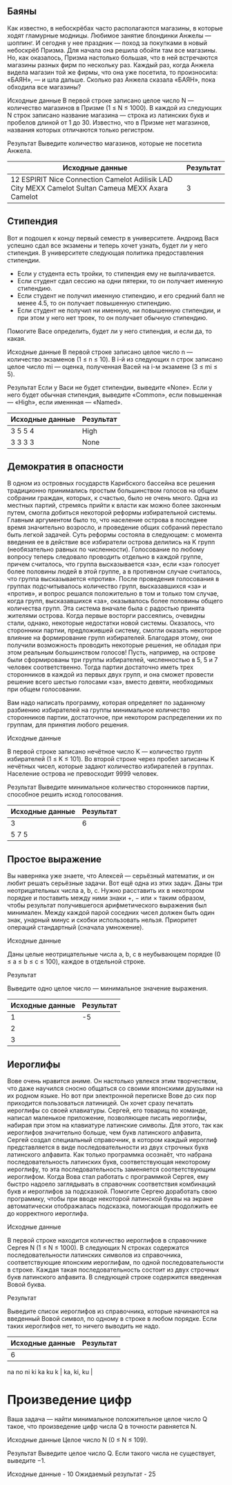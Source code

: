 ## Баяны
 
 
Как известно, в небоскрёбах часто располагаются магазины, в которые ходят гламурные модницы. Любимое занятие блондинки Анжелы — шоппинг. И сегодня у нее праздник — поход за покупками в новый небоскрёб Призма. Для начала она решила обойти там все магазины. Но, как оказалось, Призма настолько большая, что в ней встречаются магазины разных фирм по нескольку раз. Каждый раз, когда Анжела видела магазин той же фирмы, что она уже посетила, то произносила: «БАЯН», — и шла дальше.
Сколько раз Анжела сказала «БАЯН», пока обходила все магазины?
 
Исходные данные
В первой строке записано целое число N — количество магазинов в Призме (1 ≤ N ≤ 1000). В каждой из следующих N строк записано название магазина — строка из латинских букв и пробелов длиной от 1 до 30. Известно, что в Призме нет магазинов, названия которых отличаются только регистром.
 
Результат
Выведите количество магазинов, которые не посетила Анжела.
 
| Исходные данные                                                                                    | Результат |
|----------------------------------------------------------------------------------------------------|-----------|
| 12 ESPIRIT Nice Connection Camelot Adilisik LAD City MEXX Camelot Sultan Cameua MEXX Axara Camelot | 3         |  


## Стипендия

Вот и подошел к концу первый семестр в университете. Андроид Вася успешно сдал все экзамены и теперь хочет узнать, будет ли у него стипендия. В университете следующая политика предоставления стипендии.

- Если у студента есть тройки, то стипендия ему не выплачивается.
- Если студент сдал сессию на одни пятерки, то он получает именную стипендию.
- Если студент не получил именную стипендию, и его средний балл не менее 4.5, то он получает повышенную стипендию.
- Если студент не получил ни именную, ни повышенную стипендии, и при этом у него нет троек, то он получает обычную стипендию.

Помогите Васе определить, будет ли у него стипендия, и если да, то какая.

Исходные данные
В первой строке записано целое число n — количество экзаменов (1 ≤ n ≤ 10). В i-й из следующих n строк записано целое число mi — оценка, полученная Васей на i-м экзамене (3 ≤ mi ≤ 5).

Результат
Если у Васи не будет стипендии, выведите «None». Если у него будет обычная стипендия, выведите «Common», если повышенная — «High», если именнная — «Named».

|Исходные данные|Результат|
|---------------|---------|
|    3 5 5 4    |   High  |
|    3 3 3 3    |   None  |


## Демократия в опасности

В одном из островных государств Карибского бассейна все решения традиционно принимались простым большинством голосов на общем собрании граждан, которых, к счастью, было не очень много. Одна из местных партий, стремясь прийти к власти как можно более законным путем, смогла добиться некоторой реформы избирательной системы. Главным аргументом было то, что население острова в последнее время значительно возросло, и проведение общих собраний перестало быть легкой задачей.
Суть реформы состояла в следующем: с момента введения ее в действие все избиратели острова делились на K групп (необязательно равных по численности). Голосование по любому вопросу теперь следовало проводить отдельно в каждой группе, причем считалось, что группа высказывается «за», если «за» голосует более половины людей в этой группе, а в противном случае считалось, что группа высказывается «против». После проведения голосования в группах подсчитывалось количество групп, высказавшихся «за» и «против», и вопрос решался положительно в том и только том случае, когда групп, высказавшихся «за», оказывалось более половины общего количества групп.
Эта система вначале была с радостью принята жителями острова. Когда первые восторги рассеялись, очевидны стали, однако, некоторые недостатки новой системы. Оказалось, что сторонники партии, предложившей систему, смогли оказать некоторое влияние на формирование групп избирателей. Благодаря этому, они получили возможность проводить некоторые решения, не обладая при этом реальным большинством голосов!
Пусть, например, на острове были сформированы три группы избирателей, численностью в 5, 5 и 7 человек соответственно. Тогда партии достаточно иметь трех сторонников в каждой из первых двух групп, и она сможет провести решение всего шестью голосами «за», вместо девяти, необходимых при общем голосовании.

Вам надо написать программу, которая определяет по заданному разбиению избирателей на группы минимальное количество сторонников партии, достаточное, при некотором распределении их по группам, для принятия любого решения.

Исходные данные

В первой строке записано нечётное число K — количество групп избирателей (1 ≤ K ≤ 101). Во второй строке через пробел записаны K нечётных чисел, которые задают количество избирателей в группах. Население острова не превосходит 9999 человек.
 
Результат
Выведите минимальное количество сторонников партии, способное решить исход голосования.

|Исходные данные|Результат|
|---------------|---------|
|    3     |   6  |
|    5 7 5   |     |



## Простое выражение

Вы наверняка уже знаете, что Алексей — серьёзный математик, и он любит решать серьёзные задачи. Вот ещё одна из этих задач.
Даны три неотрицательных числа a, b, c. Нужно расставить их в некотором порядке и поставить между ними знаки +, − или × таким образом, чтобы результат получившегося арифметического выражения был минимален. Между каждой парой соседних чисел должен быть один знак, унарный минус и скобки использовать нельзя. Приоритет операций стандартный (сначала умножение).

Исходные данные

Даны целые неотрицательные числа a, b, c в неубывающем порядке (0 ≤ a ≤ b ≤ c ≤ 100), каждое в отдельной строке.

Результат

Выведите одно целое число — минимальное значение выражения.

|Исходные данные|Результат|
|---------------|---------|
|   1    |    -5  |
|   2    |        |
|   3    |        |

## Иероглифы

Вове очень нравится аниме. Он настолько увлекся этим творчеством, что даже научился сносно общаться со своими японскими друзьями на их родном языке. Но вот при электронной переписке Вове до сих пор приходится пользоваться латиницей. 
Он хочет сразу печатать иероглифы со своей клавиатуры. Сергей, его товарищ по команде, написал маленькое приложение, позволяющее писать иероглифы, набирая при этом на клавиатуре латинские символы. Для этого, так как иероглифов значительно больше, чем букв латинского алфавита, Сергей создал специальный справочник, в котором каждый иероглиф представляется в виде последовательности из двух строчных букв латинского алфавита. 
Как только программка осознаёт, что набрана последовательность латинских букв, соответствующая некоторому иероглифу, то эта последовательность заменяется соответствующим иероглифом.
Когда Вова стал работать с программкой Сергея, ему быстро надоело заглядывать в справочник соответствия комбинаций букв и иероглифов за подсказкой. Помогите Сергею доработать свою программку, чтобы при вводе некоторой латинской буквы на экране автоматически отображалась подсказка, помогающая продолжить ее до корректного иероглифа.

Исходные данные

В первой строке находится количество иероглифов в справочнике Сергея N (1 ≤ N ≤ 1000). В следующих N строках содержатся последовательности латинских символов из справочника, соответствующие японским иероглифам, по одной последовательности в строке. Каждая такая последовательность состоит из двух строчных букв латинского алфавита. В следующей строке содержится введенная Вовой буква.

Результат

Выведите список иероглифов из справочника, которые начинаются на введенный Вовой символ, по одному в строке в любом порядке. Если таких иероглифов нет, то ничего выводить не надо.

|Исходные данные|Результат|
|---------------|---------|
|    6
na
no
ni
ki
ka
ku
k    |  ka, ki, ku   |



# Произведение цифр

Ваша задача — найти минимальное положительное целое число Q такое, что произведение цифр числа Q в точности равняется N.

Исходные данные
Целое число N (0 ≤ N ≤ 109).

Результат
Выведите целое число Q. Если такого числа не существует, выведите −1.

Исходные данные - 10
Ожидаемый результат - 25

